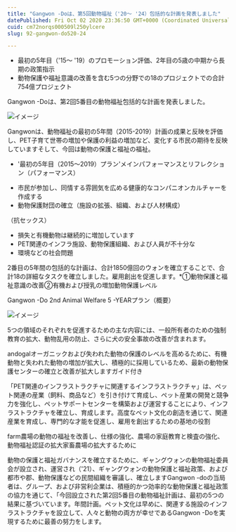 ```yaml
---
title: "Gangwon -Doは、第5回動物福祉（'20〜 '24）包括的な計画を発表しました"
datePublished: Fri Oct 02 2020 23:36:50 GMT+0000 (Coordinated Universal Time)
cuid: cm72norqs000509l250ylcere
slug: 92-gangwon-do520-24

---
```



- 最初の5年目（'15〜 '19）のプロモーション評価、2年目の5歳の中期から長期の政策指示
- 動物保護や福祉意識の改善を含む5つの分野での18のプロジェクトでの合計754億プロジェクト

Gangwon -Doは、第2回5番目の動物福祉包括的な計画を発表しました。

![イメージ](https://cdn.hashnode.com/res/hashnode/image/upload/v1739409801496/82c8b3d2-facb-41ef-8bc5-0a4087aa8c66.jpeg)

Gangwonは、動物福祉の最初の5年間（2015-2019）計画の成果と反映を評価し、PET子育て世帯の増加や保護の利益の増加など、変化する市民の期待を反映していますそして、今回は動物の保護と福祉の福祉。

* '最初の5年目（2015〜2019）プラン'メインパフォーマンスとリフレクション（パフォーマンス）

- 市民が参加し、同情する雰囲気を広める健康的なコンパニオンカルチャーを作成する
- 動物保護財団の確立（施設の拡張、組織、および人材構成）

（抗セックス）

- 損失と有機動物は継続的に増加しています
- PET関連のインフラ施設、動物保護組織、および人員が不十分な
- 環境などの社会問題

2番目の5年間の包括的な計画は、合計1850億回のウォンを確立することで、合計18の詳細なタスクを確立しました。雇用創出を促進します。*①動物保護と福祉意識の改善②有機および授乳の増加動物保護レベル

Gangwon -Do 2nd Animal Welfare 5 -YEARプラン（概要）

![イメージ](https://cdn.hashnode.com/res/hashnode/image/upload/v1739409803705/67f3c148-e9a4-428e-96ce-f6514323978b.png)

5つの領域のそれぞれを促進するための主な内容には、一般所有者のための強制教育の拡大、動物乱用の防止、さらに犬の安全事故の改善が含まれます。

andogalオーガニックおよび失われた動物の保護のレベルを高めるために、有機動物と失われた動物の増加が拡大し、積極的に採用しているため、最新の動物保護センターの確立と改善が拡大しますガイド付き

「PET関連のインフラストラクチャに関連するインフラストラクチャ」は、ペット関連の産業（飼料、商品など）を引き付けて育成し、ペット産業の開発と競争力を強化し、ペットサポートセンターを構築および運営することにより、インフラストラクチャを確立し、育成します。高度なペット文化の創造を通じて、関連産業を育成し、専門的な才能を促進し、雇用を創出するための基地の役割

farm農場の動物の福祉を改善し、仕様の強化、農場の家庭教育と検査の強化、動物福祉認証の拡大家畜農場の拡大するために

動物の保護と福祉ガバナンスを確立するために、ギャングウォンの動物福祉委員会が設立され、運営され（'21）、ギャングウォンの動物保護と福祉政策、および都市や郡、動物保護などの民間組織を審議し、確立しますGangwon -doの当局者は、グループ、および非営利企業は、積極的かつ効率的な動物保護と福祉政策の協力を通じて、「今回設立された第2回5番目の動物福祉計画は、最初の5つの結果に基づいています。年間計画。ペット文化は早めに、関連する施設のインフラストラクチャを設立して、人々と動物の両方が幸せであるGangwon -Doを実現するために最善の努力をします。